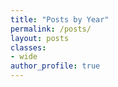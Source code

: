 ```yaml
---
title: "Posts by Year"
permalink: /posts/
layout: posts
classes:
- wide
author_profile: true
---
```

